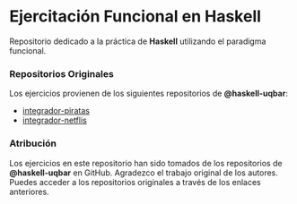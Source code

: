 # Ejercitación Funcional en Haskell
Repositorio dedicado a la práctica de **Haskell** utilizando el paradigma funcional.
### Repositorios Originales
Los ejercicios provienen de los siguientes repositorios de **@haskell-uqbar**:
- [integrador-piratas](https://github.com/haskell-uqbar/integrador-piratas)
- [integrador-netflis](https://github.com/haskell-uqbar/integrador-netflis)

### Atribución
Los ejercicios en este repositorio han sido tomados de los repositorios de **@haskell-uqbar** en GitHub. Agradezco el trabajo original de los autores. Puedes acceder a los repositorios originales a través de los enlaces anteriores.